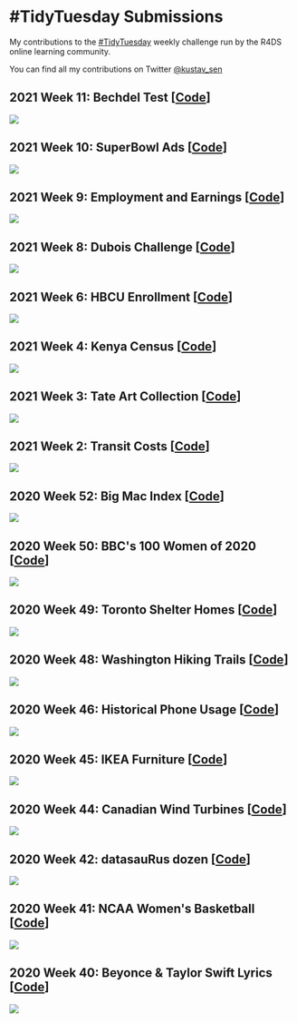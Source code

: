 <html>
  <h1>#TidyTuesday Submissions</h1>

  <p>My contributions to the <a href='https://github.com/rfordatascience/tidytuesday'>#TidyTuesday</a> weekly challenge run by the R4DS online learning community.</p>

  <p>You can find all my contributions on Twitter <a href="https://twitter.com/kustav_sen" target="_blank" class="fa fa-twitter"> @kustav_sen</a></p>

  <h2>2021 Week 11: Bechdel Test [<a href="https://github.com/kaustavSen/tidytuesday/blob/master/2021/week_11.R" target="_blank">Code</a>]</h2>
  <img src="2021/plots/week_11.png">

  <h2>2021 Week 10: SuperBowl Ads [<a href="https://github.com/kaustavSen/tidytuesday/blob/master/2021/week_10.R" target="_blank">Code</a>]</h2>
  <img src="2021/plots/week_10.png">

  <h2>2021 Week 9: Employment and Earnings [<a href="https://github.com/kaustavSen/tidytuesday/blob/master/2021/week_09.R" target="_blank">Code</a>]</h2>
  <img src="2021/plots/week_09.png">

  <h2>2021 Week 8: Dubois Challenge [<a href="https://github.com/kaustavSen/tidytuesday/blob/master/2021/week_08.R" target="_blank">Code</a>]</h2>
  <img src="2021/plots/week_08_final.png">

  <h2>2021 Week 6: HBCU Enrollment [<a href="https://github.com/kaustavSen/tidytuesday/blob/master/2021/week_06.R" target="_blank">Code</a>]</h2>
  <img src="2021/plots/week_06.png">

  <h2>2021 Week 4: Kenya Census [<a href="https://github.com/kaustavSen/tidytuesday/blob/master/2021/week_04.Rmd" target="_blank">Code</a>]</h2>
  <img src="2021/plots/week_04.png">
  
  <h2>2021 Week 3: Tate Art Collection [<a href="https://github.com/kaustavSen/tidytuesday/blob/master/2021/week_03.Rmd" target="_blank">Code</a>]</h2>
  <img src="2021/plots/week_03.png">
  
  <h2>2021 Week 2: Transit Costs [<a href="https://github.com/kaustavSen/tidytuesday/blob/master/2021/week_02.Rmd" target="_blank">Code</a>]</h2>
  <img src="2021/plots/week_02.png">
  
  <h2>2020 Week 52: Big Mac Index [<a href="https://github.com/kaustavSen/tidytuesday/blob/master/2020/week_52_big_mac.Rmd" target="_blank">Code</a>]</h2>
  <img src="2020/plots/week_52.png">
  
  <h2>2020 Week 50: BBC's 100 Women of 2020 [<a href="https://github.com/kaustavSen/tidytuesday/blob/master/2020/week_50_women_2020.R" target="_blank">Code</a>]</h2>
  <img src="2020/plots/week_50.png">
  
  <h2>2020 Week 49: Toronto Shelter Homes [<a href="https://github.com/kaustavSen/tidytuesday/blob/master/2020/week_49_toronto_shelters.Rmd" target="_blank">Code</a>]</h2>
  <img src="2020/plots/week_49.png">

  <h2>2020 Week 48: Washington Hiking Trails [<a href="https://github.com/kaustavSen/tidytuesday/blob/master/2020/week_48_washington_trails.Rmd" target="_blank">Code</a>]</h2>
  <img src="2020/plots/week_48.png">

  <h2>2020 Week 46: Historical Phone Usage [<a href="https://github.com/kaustavSen/tidytuesday/blob/master/2020/week_46_historical_phones.html" target="_blank">Code</a>]</h2>
  <img src="2020/plots/week_46.png">

  <h2>2020 Week 45: IKEA Furniture [<a href="https://github.com/kaustavSen/tidytuesday/blob/master/2020/week_45_ikea_furniture.Rmd" target="_blank">Code</a>]</h2>
  <img src="2020/plots/week_45.png">

  <h2>2020 Week 44: Canadian Wind Turbines [<a href="https://github.com/kaustavSen/tidytuesday/blob/master/2020/week_44_wind_turbines.Rmd" target="_blank">Code</a>]</h2>
  <img src="2020/plots/week_44.png">

  <h2>2020 Week 42: datasauRus dozen [<a href="https://github.com/kaustavSen/tidytuesday/blob/master/2020/week_42_datasaurus.Rmd" target="_blank">Code</a>]</h2>
  <img src="2020/plots/week_42.png">

  <h2>2020 Week 41: NCAA Women's Basketball [<a href="https://github.com/kaustavSen/tidytuesday/blob/master/2020/week_41_ncaa.Rmd" target="_blank">Code</a>]</h2>
  <img src="2020/plots/week_41.png">

  <h2>2020 Week 40: Beyonce & Taylor Swift Lyrics [<a href="https://github.com/kaustavSen/tidytuesday/blob/master/2020/week_40_Taylor_Swift_and_Beyonce.Rmd" target="_blank">Code</a>]</h2>
  <img src="2020/plots/week_40.png">

</html>